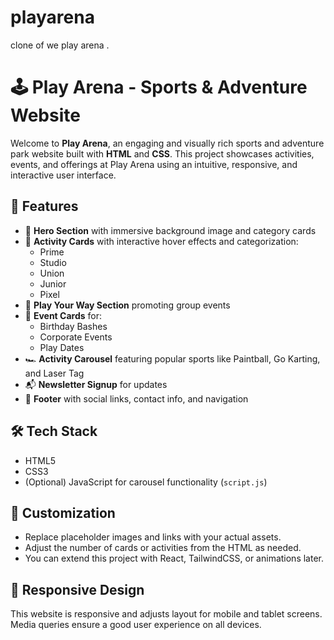 # playarena
clone of we play arena .
# 🕹️ Play Arena - Sports & Adventure Website

Welcome to **Play Arena**, an engaging and visually rich sports and adventure park website built with **HTML** and **CSS**. This project showcases activities, events, and offerings at Play Arena using an intuitive, responsive, and interactive user interface.

## 🚀 Features

- 🎯 **Hero Section** with immersive background image and category cards
- 🧩 **Activity Cards** with interactive hover effects and categorization:
  - Prime
  - Studio
  - Union
  - Junior
  - Pixel
- 🎉 **Play Your Way Section** promoting group events
- 🎈 **Event Cards** for:
  - Birthday Bashes
  - Corporate Events
  - Play Dates
- 🏎️ **Activity Carousel** featuring popular sports like Paintball, Go Karting, and Laser Tag
- 📬 **Newsletter Signup** for updates
- 📍 **Footer** with social links, contact info, and navigation

## 🛠️ Tech Stack

- HTML5
- CSS3
- (Optional) JavaScript for carousel functionality (`script.js`)


## 🧩 Customization

- Replace placeholder images and links with your actual assets.
- Adjust the number of cards or activities from the HTML as needed.
- You can extend this project with React, TailwindCSS, or animations later.

## 📱 Responsive Design

This website is responsive and adjusts layout for mobile and tablet screens. Media queries ensure a good user experience on all devices.

